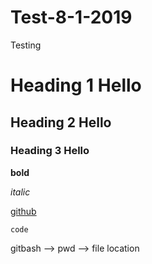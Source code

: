 # Test-8-1-2019
Testing

# Heading 1 Hello
## Heading 2 Hello
### Heading 3 Hello

**bold**

*italic*

[github](https://github.com/)

```
code
```
gitbash --> pwd --> file location

